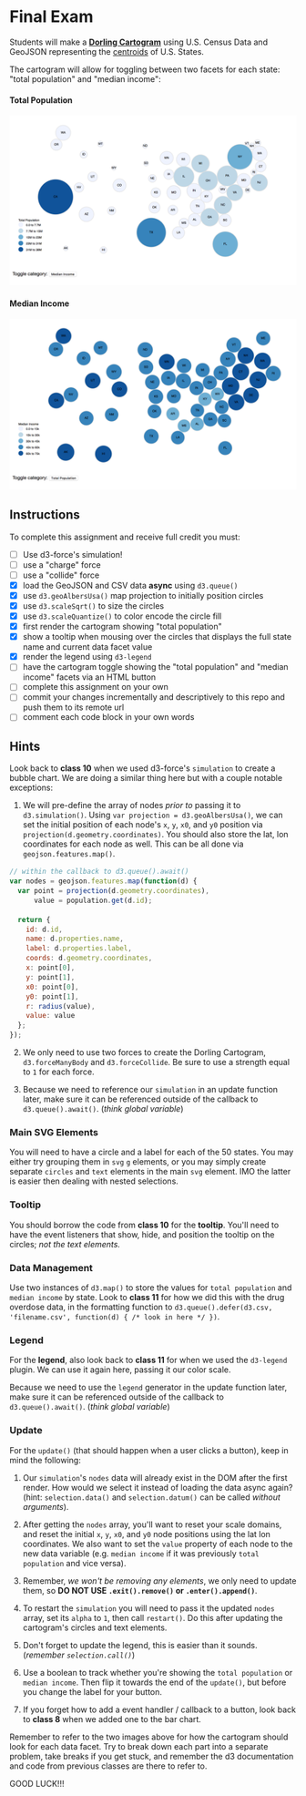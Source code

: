 # Final Exam
Students will make a [**Dorling Cartogram**](http://carto.maps.arcgis.com/apps/StorytellingTextLegend/index.html?appid=b686a7679cb747e9825d1d1bb6b26046) using U.S. Census Data and GeoJSON representing the [centroids](https://en.wikipedia.org/wiki/Centroid) of U.S. States.

The cartogram will allow for toggling between two facets for each state: "total population" and "median income":

#### Total Population
![](img/dorling1.png)

#### Median Income
![](img/dorling2.png)

## Instructions
To complete this assignment and receive full credit you must:
- [ ] Use d3-force's simulation!
- [ ] use a "charge" force
- [ ] use a "collide" force
- [X] load the GeoJSON and CSV data **async** using `d3.queue()`
- [X] use `d3.geoAlbersUsa()` map projection to initially position circles
- [X] use `d3.scaleSqrt()` to size the circles
- [X] use `d3.scaleQuantize()` to color encode the circle fill
- [X] first render the cartogram showing "total population"
- [X] show a tooltip when mousing over the circles that displays the full state name and current data facet value
- [X] render the legend using `d3-legend`
- [ ] have the cartogram toggle showing the "total population" and "median income" facets via an HTML button
- [ ] complete this assignment on your own
- [ ] commit your changes incrementally and descriptively to this repo and push them to its remote url
- [ ] comment each code block in your own words

## Hints
Look back to **class 10** when we used d3-force's `simulation` to create a bubble chart. We are doing a similar thing here but with a couple notable exceptions:

1. We will pre-define the array of nodes _prior to_ passing it to `d3.simulation()`. Using `var projection = d3.geoAlbersUsa()`, we can set the initial position of each node's `x`, `y`, `x0`, and `y0` position via `projection(d.geometry.coordinates)`. You should also store the lat, lon coordinates for each node as well. This can be all done via `geojson.features.map()`.

  ```js
  // within the callback to d3.queue().await()
  var nodes = geojson.features.map(function(d) {
    var point = projection(d.geometry.coordinates),
        value = population.get(d.id);

    return {
      id: d.id,
      name: d.properties.name,
      label: d.properties.label,
      coords: d.geometry.coordinates,
      x: point[0],
      y: point[1],
      x0: point[0],
      y0: point[1],
      r: radius(value),
      value: value
    };
  });
  ```

2. We only need to use two forces to create the Dorling Cartogram, `d3.forceManyBody` and `d3.forceCollide`. Be sure to use a strength equal to `1` for each force.

3. Because we need to reference our `simulation` in an update function later, make sure it can be referenced outside of the callback to `d3.queue().await()`. (_think global variable_)

### Main SVG Elements
You will need to have a circle and a label for each of the 50 states. You may either try grouping them in `svg` `g` elements, or you may simply create separate `circles` and `text` elements in the main `svg` element. IMO the latter is easier then dealing with nested selections.

### Tooltip
You should borrow the code from **class 10** for the **tooltip**. You'll need to have the event listeners that show, hide, and position the tooltip on the circles; _not the text elements._

### Data Management
Use two instances of `d3.map()` to store the values for `total population` and `median income` by state. Look to **class 11** for how we did this with the drug overdose data, in the formatting function to `d3.queue().defer(d3.csv, 'filename.csv', function(d) { /* look in here */ })`.

### Legend
For the **legend**, also look back to **class 11** for when we used the `d3-legend` plugin. We can use it again here, passing it our color scale.

Because we need to use the `legend` generator in the update function later, make sure it can be referenced outside of the callback to `d3.queue().await()`. (_think global variable_)

### Update
For the `update()` (that should happen when a user clicks a button), keep in mind the following:

1. Our `simulation`'s `nodes` data will already exist in the DOM after the first render. How would we select it instead of loading the data async again? (hint: `selection.data()` and `selection.datum()` can be called _without arguments_).

2. After getting the `nodes` array, you'll want to reset your scale domains, and reset the initial `x`, `y`, `x0`, and `y0` node positions using the lat lon coordinates. We also want to set the `value` property of each node to the new data variable (e.g. `median income` if it was previously `total population` and vice versa).

3. Remember, _we won't be removing any elements_, we only need to update them, so **DO NOT USE `.exit().remove()` or `.enter().append()`**.

4. To restart the `simulation` you will need to pass it the updated `nodes` array, set its `alpha` to `1`, then call `restart()`. Do this after updating the cartogram's circles and text elements.

5. Don't forget to update the legend, this is easier than it sounds. (_remember `selection.call()`_)

6. Use a boolean to track whether you're showing the `total population` or `median income`. Then flip it towards the end of the `update()`, but before you change the label for your button.

7. If you forget how to add a event handler / callback to a button, look back to **class 8** when we added one to the bar chart.

Remember to refer to the two images above for how the cartogram should look for each data facet. Try to break down each part into a separate problem, take breaks if you get stuck, and remember the d3 documentation and code from previous classes are there to refer to.

GOOD LUCK!!!
